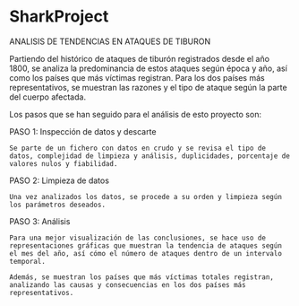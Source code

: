 # SharkProject

ANALISIS DE TENDENCIAS EN ATAQUES DE TIBURON

Partiendo del histórico de ataques de tiburón registrados desde el año 1800, se analiza la predominancia de estos ataques según época y año, así como los países que más víctimas registran. Para los dos países más representativos, se muestran las razones y el tipo de ataque según la parte del cuerpo afectada.

Los pasos que se han seguido para el análisis de esto proyecto son:

PASO 1: Inspección de datos y descarte

    Se parte de un fichero con datos en crudo y se revisa el tipo de datos, complejidad de limpieza y análisis, duplicidades, porcentaje de valores nulos y fiabilidad.

PASO 2: Limpieza de datos

    Una vez analizados los datos, se procede a su orden y limpieza según los parámetros deseados.

PASO 3: Análisis

    Para una mejor visualización de las conclusiones, se hace uso de representaciones gráficas que muestran la tendencia de ataques según el mes del año, así cómo el número de ataques dentro de un intervalo temporal.

    Además, se muestran los países que más víctimas totales registran, analizando las causas y consecuencias en los dos países más representativos.
